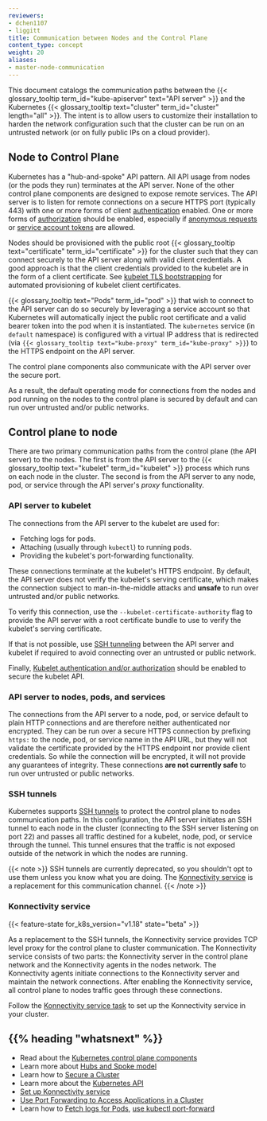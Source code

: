 ```yaml
---
reviewers:
- dchen1107
- liggitt
title: Communication between Nodes and the Control Plane
content_type: concept
weight: 20
aliases:
- master-node-communication
---
```


<!-- overview -->

This document catalogs the communication paths between the {{< glossary_tooltip term_id="kube-apiserver" text="API server" >}}
and the Kubernetes {{< glossary_tooltip text="cluster" term_id="cluster" length="all" >}}.
The intent is to allow users to customize their installation to harden the network configuration
such that the cluster can be run on an untrusted network (or on fully public IPs on a cloud
provider).

<!-- body -->

## Node to Control Plane

Kubernetes has a "hub-and-spoke" API pattern. All API usage from nodes (or the pods they run)
terminates at the API server. None of the other control plane components are designed to expose
remote services. The API server is to listen for remote connections on a secure HTTPS
port (typically 443) with one or more forms of client
[authentication](/docs/reference/access-authn-authz/authentication/) enabled.
One or more forms of [authorization](/docs/reference/access-authn-authz/authorization/) should be
enabled, especially if [anonymous requests](/docs/reference/access-authn-authz/authentication/#anonymous-requests)
or [service account tokens](/docs/reference/access-authn-authz/authentication/#service-account-tokens)
are allowed.

Nodes should be provisioned with the public root {{< glossary_tooltip text="certificate" term_id="certificate" >}} for the cluster such that they can
connect securely to the API server along with valid client credentials. A good approach is that the
client credentials provided to the kubelet are in the form of a client certificate. See
[kubelet TLS bootstrapping](/docs/reference/access-authn-authz/kubelet-tls-bootstrapping/)
for automated provisioning of kubelet client certificates.

{{< glossary_tooltip text="Pods" term_id="pod" >}} that wish to connect to the API server can do so securely by leveraging a service account so
that Kubernetes will automatically inject the public root certificate and a valid bearer token
into the pod when it is instantiated.
The `kubernetes` service (in `default` namespace) is configured with a virtual IP address that is
redirected (via `{{< glossary_tooltip text="kube-proxy" term_id="kube-proxy" >}}`) to the HTTPS endpoint on the API server.

The control plane components also communicate with the API server over the secure port.

As a result, the default operating mode for connections from the nodes and pod running on the
nodes to the control plane is secured by default and can run over untrusted and/or public
networks.

## Control plane to node

There are two primary communication paths from the control plane (the API server) to the nodes.
The first is from the API server to the {{< glossary_tooltip text="kubelet" term_id="kubelet" >}} process which runs on each node in the cluster.
The second is from the API server to any node, pod, or service through the API server's _proxy_
functionality.

### API server to kubelet

The connections from the API server to the kubelet are used for:

* Fetching logs for pods.
* Attaching (usually through `kubectl`) to running pods.
* Providing the kubelet's port-forwarding functionality.

These connections terminate at the kubelet's HTTPS endpoint. By default, the API server does not
verify the kubelet's serving certificate, which makes the connection subject to man-in-the-middle
attacks and **unsafe** to run over untrusted and/or public networks.

To verify this connection, use the `--kubelet-certificate-authority` flag to provide the API
server with a root certificate bundle to use to verify the kubelet's serving certificate.

If that is not possible, use [SSH tunneling](#ssh-tunnels) between the API server and kubelet if
required to avoid connecting over an
untrusted or public network.


Finally, [Kubelet authentication and/or authorization](/docs/reference/access-authn-authz/kubelet-authn-authz/)
should be enabled to secure the kubelet API.

### API server to nodes, pods, and services

The connections from the API server to a node, pod, or service default to plain HTTP connections
and are therefore neither authenticated nor encrypted. They can be run over a secure HTTPS
connection by prefixing `https:` to the node, pod, or service name in the API URL, but they will
not validate the certificate provided by the HTTPS endpoint nor provide client credentials. So
while the connection will be encrypted, it will not provide any guarantees of integrity. These
connections **are not currently safe** to run over untrusted or public networks.

### SSH tunnels

Kubernetes supports [SSH tunnels](https://www.ssh.com/academy/ssh/tunneling) to protect the control plane to nodes communication paths. In this
configuration, the API server initiates an SSH tunnel to each node in the cluster (connecting to
the SSH server listening on port 22) and passes all traffic destined for a kubelet, node, pod, or
service through the tunnel.
This tunnel ensures that the traffic is not exposed outside of the network in which the nodes are
running.

{{< note >}}
SSH tunnels are currently deprecated, so you shouldn't opt to use them unless you know what you
are doing. The [Konnectivity service](#konnectivity-service) is a replacement for this
communication channel.
{{< /note >}}

### Konnectivity service

{{< feature-state for_k8s_version="v1.18" state="beta" >}}

As a replacement to the SSH tunnels, the Konnectivity service provides TCP level proxy for the
control plane to cluster communication. The Konnectivity service consists of two parts: the
Konnectivity server in the control plane network and the Konnectivity agents in the nodes network.
The Konnectivity agents initiate connections to the Konnectivity server and maintain the network
connections.
After enabling the Konnectivity service, all control plane to nodes traffic goes through these
connections.

Follow the [Konnectivity service task](/docs/tasks/extend-kubernetes/setup-konnectivity/) to set
up the Konnectivity service in your cluster.

## {{% heading "whatsnext" %}}

* Read about the [Kubernetes control plane components](/docs/concepts/overview/components/#control-plane-components)
* Learn more about [Hubs and Spoke model](https://book.kubebuilder.io/multiversion-tutorial/conversion-concepts.html#hubs-spokes-and-other-wheel-metaphors)
* Learn how to [Secure a Cluster](/docs/tasks/administer-cluster/securing-a-cluster/) 
* Learn more about the [Kubernetes API](/docs/concepts/overview/kubernetes-api/)
* [Set up Konnectivity service](/docs/tasks/extend-kubernetes/setup-konnectivity/)
* [Use Port Forwarding to Access Applications in a Cluster](/docs/tasks/access-application-cluster/port-forward-access-application-cluster/)
* Learn how to [Fetch logs for Pods](/docs/tasks/debug/debug-application/debug-running-pod/#examine-pod-logs), [use kubectl port-forward](/docs/tasks/access-application-cluster/port-forward-access-application-cluster/#forward-a-local-port-to-a-port-on-the-pod)
